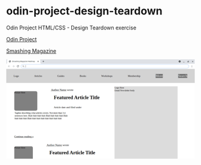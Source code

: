 # odin-project-design-teardown
Odin Project HTML/CSS - Design Teardown exercise

[Odin Project](https://theodinproject.com/courses/html-and-css/lessons/design-teardown)

[Smashing Magazine](https://www.smashingmagazine.com)

![Screenshot](screenshot.png)
